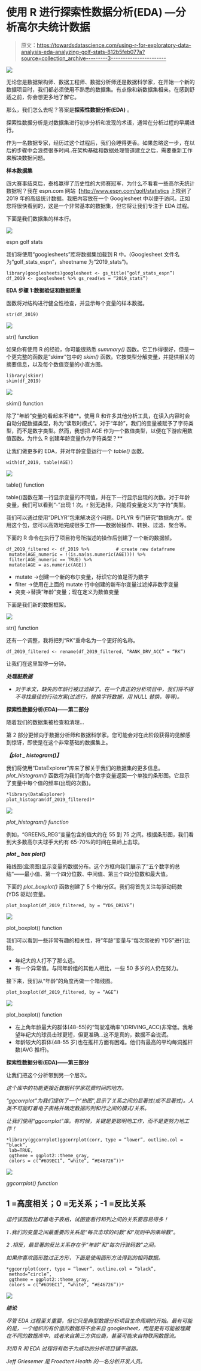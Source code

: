 # 使用 R 进行探索性数据分析(EDA) —分析高尔夫统计数据

> 原文：<https://towardsdatascience.com/using-r-for-exploratory-data-analysis-eda-analyzing-golf-stats-812b5feb077a?source=collection_archive---------3----------------------->

![](img/37c2141cb80bf5af5c0d402482c00fac.png)

无论您是数据架构师、数据工程师、数据分析师还是数据科学家，在开始一个新的数据项目时，我们都必须使用不熟悉的数据集。有点像和新数据集相亲。在感到舒适之前，你会想更多地了解它。

那么，我们怎么去呢？答案是**探索性数据分析(EDA)** 。

探索性数据分析是对数据集进行初步分析和发现的术语，通常在分析过程的早期进行。

作为一名数据专家，经历过这个过程后，我们会睡得更香。如果忽略这一步，在以后的步骤中会浪费很多时间..在架构基础和数据处理管道建立之后，需要重新工作来解决数据问题。

**样本数据集**

四大赛事结束后，泰格赢得了历史性的大师赛冠军，为什么不看看一些高尔夫统计数据呢？我在 espn.com 网站【http://www.espn.com/golf/statistics 上找到了 2019 年的高级统计数据。我把内容放在一个 Googlesheet 中以便于访问。正如您将很快看到的，这是一个非常基本的数据集，但它将让我们专注于 EDA 过程。

下面是我们数据集的样本行。

![](img/045ca0fa6073ac777d234ab1768c56f9.png)

espn golf stats

我们将使用“googlesheets”库将数据集加载到 R 中。(Googlesheet 文件名为“golf_stats_espn”，sheetname 为“2019_stats”)。

```
library(googlesheets)googlesheet <- gs_title(“golf_stats_espn”)
df_2019 <- googlesheet %>% gs_read(ws = “2019_stats”)
```

**EDA 步骤 1:数据验证和数据质量**

函数将对结构进行健全性检查，并显示每个变量的样本数据。

```
str(df_2019)
```

![](img/bcd4723d4d11c0de62cc03a752c5c96e.png)

str() function

如果你有使用 R 的经验，你可能很熟悉 *summary()* 函数。它工作得很好，但是一个更完整的函数是“skimr”包中的 *skim()* 函数。它按类型分解变量，并提供相关的摘要信息，以及每个数值变量的小直方图。

```
library(skimr)
skim(df_2019)
```

![](img/80a60921c998f1c65aff942bfee5c748.png)

skim() function

除了“年龄”变量的看起来不错**。使用 R 和许多其他分析工具，在读入内容时会自动分配数据类型，称为“读取时模式”。对于“年龄”，我们的变量被赋予了字符类型，而不是数字类型。然而，我想把 AGE 作为一个数值类型，以便在下游应用数值函数。为什么 R 创建年龄变量作为字符类型？**

让我们做更多的 EDA，并对年龄变量运行一个 *table()* 函数。

```
with(df_2019, table(AGE))
```

![](img/5921f2e48988c94f8b6d05eaf3d04701.png)

table() function

table()函数在第一行显示变量的不同值，并在下一行显示出现的次数。对于年龄变量，我们可以看到“-”出现 1 次。r 别无选择，只能将变量定义为“字符”类型。

我们可以通过使用“DPLYR”包来解决这个问题。DPLYR 专门研究“数据角力”。使用这个包，您可以高效地完成很多工作——数据帧操作、转换、过滤、聚合等。

下面的 R 命令在执行了项目符号所描述的操作后创建了一个新的数据帧。

```
df_2019_filtered <- df_2019 %>%          # create new dataframe
 mutate(AGE_numeric = !(is.na(as.numeric(AGE)))) %>% 
 filter(AGE_numeric == TRUE) %>% 
 mutate(AGE = as.numeric(AGE))
```

*   mutate →创建一个新的布尔变量，标识它的值是否为数字
*   filter →使用在上面的 mutate 行中创建的新布尔变量过滤掉非数字变量
*   突变→替换“年龄”变量；现在定义为数值变量

下面是我们新的数据框架。

![](img/b205098dd9b0d94ed6682054d4c685f2.png)

str() function

还有一个调整，我将把列“RK”重命名为一个更好的名称。

```
df_2019_filtered <- rename(df_2019_filtered, “RANK_DRV_ACC” = “RK”)
```

让我们在这里暂停一分钟。

***处理脏数据***

*   *对于本文，缺失的年龄行被过滤掉了。在一个真正的分析项目中，我们将不得不寻找最佳的行动方案(过滤行，替换字符数据，用 NULL 替换，等等)。*

**探索性数据分析(EDA)——第二部分**

随着我们的数据集被检查和清理…

第 2 部分更倾向于数据分析师和数据科学家。您可能会对在此阶段获得的见解感到惊讶，即使是在这个非常基础的数据集上。

***【plot _ histogram()】***

我们将使用“DataExplorer”库来了解关于我们的数据集的更多信息。 *plot_histogram()* 函数将为我们的每个数字变量返回一个单独的条形图。它显示了变量中每个值的频率(出现的次数)。

```
*library(DataExplorer)
plot_histogram(df_2019_filtered)*
```

![](img/98fc2d866c87088d6776fbed06a0d53a.png)

*plot_histogram() function*

例如，“GREENS_REG”变量包含的值大约在 55 到 75 之间。根据条形图，我们看到大多数高尔夫球手大约有 65-70%的时间在果岭上击球。

***plot _ box plot()***

箱线图(盒须图)显示变量的数据分布。这个方框向我们展示了“五个数字的总结”——最小值、第一个四分位数、中间值、第三个四分位数和最大值。

下面的 *plot_boxplot()* 函数创建了 5 个箱/分区。我们将首先关注每驱动码数(YDS 驱动)变量。

```
plot_boxplot(df_2019_filtered, by = “YDS_DRIVE”)
```

![](img/cd840d2d9079cee2e5ff16c68590d4ef.png)

plot_boxplot() function

我们可以看到一些非常有趣的相关性，将“年龄”变量与“每次驾驶的 YDS”进行比较。

*   年纪大的人打不了那么远。
*   有一个异常值。与同年龄组的其他人相比，一些 50 多岁的人仍在努力。

接下来，我们从“年龄”的角度再做一个箱线图。

```
plot_boxplot(df_2019_filtered, by = “AGE”)
```

![](img/2a38e8ef0f26c3fc2a5fc2e200008fc4.png)

plot_boxplot() function

*   左上角年龄最大的群体(48–55)的“驾驶准确率”(DRIVING_ACC)非常低。我希望年纪大的球员击球更短，但更准确…这不是真的，数据不会说谎。
*   年龄较大的群体(48-55 岁)也在推杆方面有困难。他们有最高的平均每洞推杆数(AVG 推杆)。

**探索性数据分析(EDA)——第三部分**

让我们把这个分析带到另一个层次。

*这个库中的功能更接近数据科学家花费时间的地方。*

*“ggcorrplot”为我们提供了一个“热图”,显示了关系之间的显著性(或不显著性)。人类不可能盯着电子表格并确定数据的列和行之间的模式/关系。*

*让我们使用“ggcorrplot”库。有时候，关键是更聪明地工作，而不是更努力地工作！*

```
*library(ggcorrplot)ggcorrplot(corr, type = “lower”, outline.col = “black”,
 lab=TRUE,
 ggtheme = ggplot2::theme_gray,
 colors = c(“#6D9EC1”, “white”, “#E46726”))*
```

*![](img/be2aeb0c65f23d8de0a497b7578e5127.png)*

*ggcorrplot() function*

## **1 =高度相关；0 =无关系；-1 =反比关系**

*运行该函数比盯着电子表格，试图查看行和列之间的关系要容易得多！*

*1 .我们的变量之间最重要的关系是“每次击球的码数”和“规则中的果岭数”。*

*2 .相反，最显著的反比关系存在于“年龄”和“每次行驶码数”之间。*

*如果你喜欢圆形胜过正方形，下面是使用圆形方法得到的相同数据。*

```
*ggcorrplot(corr, type = “lower”, outline.col = “black”,
 method=”circle”,
 ggtheme = ggplot2::theme_gray,
 colors = c(“#6D9EC1”, “white”, “#E46726”))*
```

*![](img/b69a421efac8623fc74ef7c824ff87fd.png)*

***结论***

*尽管 EDA 过程至关重要，但它只是典型数据分析项目生命周期的开始。最有可能的是，一个组织的有价值的数据将不会来自 googlesheet，而是更有可能被埋藏在不同的数据库中，或者来自第三方供应商，甚至可能来自物联网数据流。*

*利用 R 和 EDA 过程将有助于为成功的分析项目铺平道路。*

*Jeff Griesemer 是 Froedtert Health 的一名分析开发人员。*